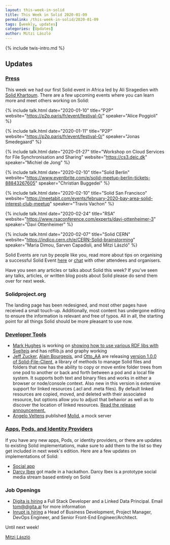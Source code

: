 ```yaml
---
layout: this-week-in-solid
title: This Week in Solid 2020-01-09
permalink: /this-week-in-solid/2020-01-09
tags: [weekly, updates]
categories: [Updates]
author: Mitzi László
---
```


{% include twis-intro.md %}

## Updates

### [Press](https://solidproject.org/press)
This week we had our first Solid event in Africa led by Ali Siragedien with [Solid Khartoum](http://solid-khartoum.atspace.cc). There are a few upcoming events where you can learn more and meet others working on Solid: 

{%
  include talk.html
    date="2020-01-10"
    title="P2P"
    website="https://p2p.paris/fr/event/festival-0/"
    speaker="Alice Poggioli"
%}

{%
  include talk.html
    date="2020-01-11"
    title="P2P"
    website="https://p2p.paris/fr/event/festival-0/"
    speaker="Jonas Smedegaard"
%}

{%
  include talk.html
    date="2020-01-27"
    title="Workshop on Cloud Services for File Synchronisation and Sharing"
    website="https://cs3.deic.dk"
    speaker="Michiel de Jong"
%}

{%
  include talk.html
    date="2020-02-10"
    title="Solid Berlin"
    website="https://www.eventbrite.com/e/solid-meetup-berlin-tickets-88843267605"
    speaker="Christian Buggedei"
%}

{%
  include talk.html
    date="2020-02-10"
    title="Solid San Francisco"
    website="https://meetabit.com/events/february-2020-bay-area-solid-interest-club-meetup"
    speaker="Travis Vachon"
%}

{%
  include talk.html
    date="2020-02-24"
    title="RSA"
    website="https://www.rsaconference.com/experts/davi-ottenheimer-3"
    speaker="Davi Ottenheimer"
%}

{%
  include talk.html
    date="2020-02-07"
    title="Solid CERN"
    website="https://indico.cern.ch/e/CERN-Solid-brainstorming"
    speaker="Maria Dimou, Sarven Capadisli, and Mitzi László"
%}

Solid Events are run by people like you, read more about tips on organising a successful Solid Event [here](https://solidproject.org/events) or [chat](https://forum.solidproject.org/c/solid-events) with other attendees and organisers. 

Have you seen any articles or talks about Solid this week? If you've seen any talks, articles, or written blog posts about Solid please do send them over for next week. 

### Solidproject.org

The landing page has been redesigned, and most other pages have received a small touch-up. Additionally, most content has undergone editing to ensure the information is relevant and free of typos. All in all, the starting point for all things Solid should be more pleasant to use now.

### [Developer Tools](https://solidproject.org/for-developers/apps/tools)
* [Mark Hughes](https://github.com/theWebalyst) is working on [showing how to use various RDF libs with Sveltejs](https://github.com/theWebalyst/svelte-with-rdf-libs-webpack) and has rdflib.js and graphy working
* [Jeff Zucker](https://github.com/jeff-zucker), [Alain Bourgeois](https://github.com/bourgeoa), and [Otto_AA](https://github.com/Otto-AA) are  releasing [version 1.0.0 of Solid-File-Client](https://github.com/jeff-zucker/solid-file-client), a library of methods to manage Solid files and folders that now has the ability to copy or move entire folder trees from one pod to another or back and forth between a pod and a local file system. It supports both text and binary files and works in either a browser or node/console context. Also new in this version is extensive support for linked resources (.acl and .meta files). By default linked resources are copied, moved, and deleted with their associated resource, but options allow you to adjust that behavior as well as to discover the location of linked resources. [Read the release announcement.](https://forum.solidproject.org/t/announce-much-updated-solid-file-client/2546/33)
* [Angelo Veltens](https://github.com/angelo-v) published [Molid](https://molid.readthedocs.io/en/latest/), a mock server

### [Apps](https://solidproject.org/use-solid/apps), [Pods, and Identity Providers](https://solidproject.org/use-solid)
If you have any new apps, Pods, or identity providers, or there are updates to existing Solid implementations, make sure to add them to the list so they get included in next week's edition. Here are a few updates on implementations of Solid:
* [Social app](https://scenaristeur.github.io/compagent-tuto/)
* [Darcy Ibex](https://ibex.darcy.is) got made in a hackathon. Darcy Ibex is a prototype social media stream based entirely on Solid

### Job Openings 
* [Digita is hiring](https://www.digita.ai/careers) a Full Stack Developer and a Linked Data Principal. Email tom@digita.ai for more information
* [Inrupt is hiring](https://inrupt.com/careers) a Head of Business Development, Project Manager, DevOps Engineer, and Senior Front-End Engineer/Architect.  

Until next week!

[Mitzi László](https://github.com/Mitzi-Laszlo)

